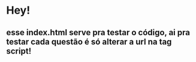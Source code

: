 # Hey!

## esse index.html serve pra testar o código, ai pra testar cada questão é só alterar a url na tag script!